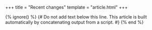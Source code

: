 +++
title = "Recent changes"
template = "article.html"
+++

{% ignore() %}
{# Do not add text below this line. This article is built automatically by concatenating output from a script. #}
{% end %}
